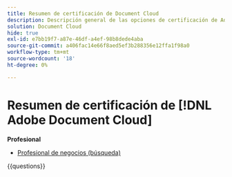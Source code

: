 ```yaml
---
title: Resumen de certificación de Document Cloud
description: Descripción general de las opciones de certificación de Adobe Document Cloud
solution: Document Cloud
hide: true
exl-id: e7bb19f7-a87e-46df-a4ef-98b8dede4aba
source-git-commit: a406fac14e66f8aed5ef3b288356e12ffa1f98a0
workflow-type: tm+mt
source-wordcount: '18'
ht-degree: 0%

---
```


# Resumen de certificación de [!DNL Adobe Document Cloud]

**Profesional**

* [Profesional de negocios (búsqueda)](/help/certifications/adc/adc-p-business.md) <!--AD0-D106-->

{{questions}}

